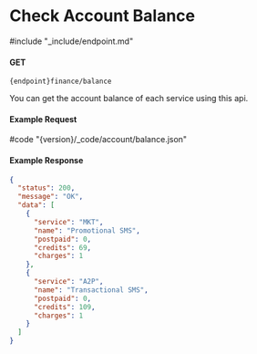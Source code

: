 # Check Account Balance

#include "_include/endpoint.md"

#### GET

```
{endpoint}finance/balance
```

You can get the account balance of each service using this api.

#### Example Request

#code "{version}/_code/account/balance.json"

#### Example Response

```json
{
  "status": 200,
  "message": "OK",
  "data": [
    {
      "service": "MKT",
      "name": "Promotional SMS",
      "postpaid": 0,
      "credits": 69,
      "charges": 1
    },
    {
      "service": "A2P",
      "name": "Transactional SMS",
      "postpaid": 0,
      "credits": 109,
      "charges": 1
    }
  ]
}
```
